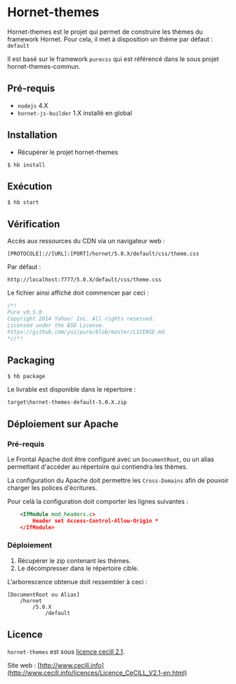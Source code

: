 
# Hornet-themes

Hornet-themes est le projet qui permet de construire les thèmes du framework Hornet. 
Pour cela, il met à disposition un thème par défaut : `default`

Il est basé sur le framework `purecss` qui est référencé dans le sous projet hornet-themes-commun.

## Pré-requis

- `nodejs` 4.X
- `hornet-js-builder` 1.X installé en global

## Installation

- Récupérer le projet hornet-themes

```shell
$ hb install
```

## Exécution

```shell
$ hb start
```

## Vérification

Accès aux ressources du CDN via un navigateur web :

`[PROTOCOLE]://[URL]:[PORT]/hornet/5.0.X/default/css/theme.css`

Par défaut :

`http://localhost:7777/5.0.X/default/css/theme.css`

Le fichier ainsi affiché doit commencer par ceci :

```css
/*!
Pure v0.5.0
Copyright 2014 Yahoo! Inc. All rights reserved.
Licensed under the BSD License.
https://github.com/yui/pure/blob/master/LICENSE.md
*//*!
```

## Packaging

```shell
$ hb package
```

Le livrable est disponible dans le répertoire :

`target\hornet-themes-default-5.0.X.zip`

## Déploiement sur Apache

### Pré-requis

Le Frontal Apache doit être configuré avec un `DocumentRoot`, ou un alias permettant d'accéder au répertoire qui contiendra les thèmes.

La configuration du Apache doit permettre les `Cross-Domains` afin de pouvoir charger les polices d'écritures.

Pour celà la configuration doit comporter les lignes suivantes :

```xml
	<IfModule mod_headers.c>
		Header set Access-Control-Allow-Origin *
	</IfModule>
```

### Déploiement

1. Récupérer le zip contenant les thèmes.
2. Le décompresser dans le répertoire cible.

L'arborescence obtenue doit ressembler à ceci :

```
[DocumentRoot ou Alias]
	/hornet
		/5.0.X
			/default
```

## Licence

`hornet-themes` est sous [licence cecill 2.1](./LICENSE.md).

Site web : [http://www.cecill.info](http://www.cecill.info/licences/Licence_CeCILL_V2.1-en.html)